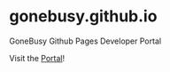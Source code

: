 # gonebusy.github.io
GoneBusy Github Pages Developer Portal

Visit the [Portal](http://gonebusy.github.io)!
